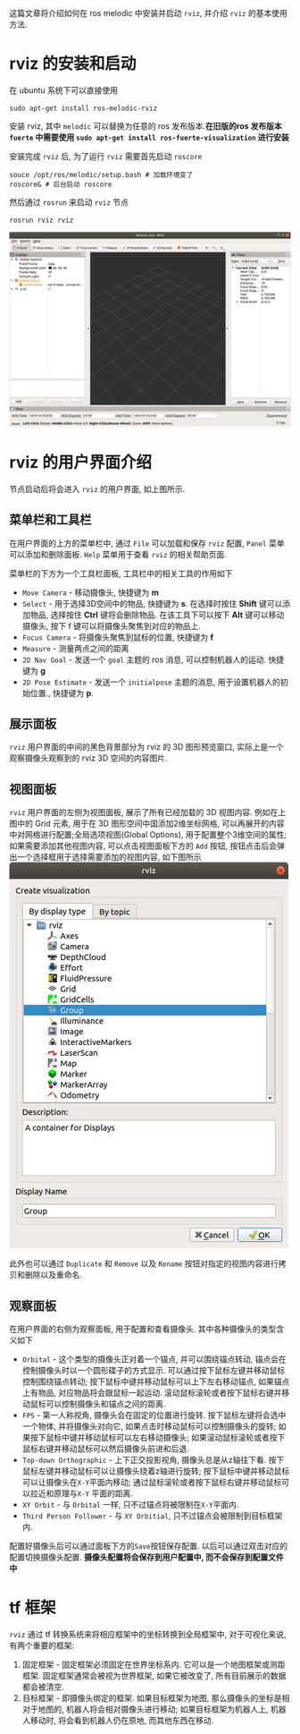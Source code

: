 这篇文章将介绍如何在 ros melodic 中安装并启动 `rviz`, 并介绍 `rviz` 的基本使用方法.

# rviz 的安装和启动
在 ubuntu 系统下可以直接使用

```shell
sudo apt-get install ros-melodic-rviz
```

安装 rviz, 其中 `melodic` 可以替换为任意的 ros 发布版本.**在旧版的ros 发布版本 `fuerte` 中需要使用 `sudo apt-get install ros-fuerte-visualization` 进行安装**

安装完成 `rviz` 后, 为了运行 `rviz` 需要首先启动 `roscore`
```shell
souce /opt/ros/melodic/setup.bash # 加载环境变了
roscore& # 后台启动 roscore
```

然后通过 `rosrun` 来启动 `rviz` 节点
```shell
rosrun rviz rviz
```
![rviz 的用户界面](./images/rivz_user_interface.png)

# rviz 的用户界面介绍
节点启动后将会进入 `rviz` 的用户界面, 如上图所示.

## 菜单栏和工具栏
在用户界面的上方的菜单栏中, 通过 `File` 可以加载和保存 `rviz` 配置, `Panel` 菜单可以添加和删除面板. `Help` 菜单用于查看 `rviz` 的相关帮助页面. 

菜单栏的下方为一个工具栏面板,  工具栏中的相关工具的作用如下
* `Move Camera` - 移动摄像头, 快捷键为 **m**
* `Select` - 用于选择3D空间中的物品,  快捷键为 **s**. 在选择时按住 **Shift** 键可以添加物品, 选择按住 **Ctrl** 键将会删除物品. 在该工具下可以按下 **Alt** 键可以移动摄像头, 按下 f 键可以将摄像头聚焦到对应的物品上.
* `Focus Camera` -  将摄像头聚焦到鼠标的位置, 快捷键为 **f**
* `Measure` - 测量两点之间的距离
* `2D Nav Goal` - 发送一个 `goal` 主题的 ros 消息, 可以控制机器人的运动. 快捷键为 **g**
* `2D Pose Estimate` - 发送一个 `initialpose` 主题的消息, 用于设置机器人的初始位置., 快捷键为 **p**.

## 展示面板
`rviz` 用户界面的中间的黑色背景部分为 rviz 的 3D 图形预览窗口, 实际上是一个观察摄像头观察到的 rviz 3D 空间的内容图片. 

## 视图面板
`rviz` 用户界面的左侧为视图面板, 展示了所有已经加载的 3D 视图内容. 例如在上图中的 Grid 元素, 用于在 3D 图形空间中国添加2维坐标网格, 可以再展开的内容中对网格进行配置;全局选项视图(Global Options), 用于配置整个3维空间的属性; 如果需要添加其他视图内容, 可以点击视图面板下方的 `Add` 按钮, 按钮点击后会弹出一个选择框用于选择需要添加的视图内容, 如下图所示
![添加视图](./images/rviz_add_display.png)

此外也可以通过 `Duplicate` 和 `Remove` 以及 `Rename` 按钮对指定的视图内容进行拷贝和删除以及重命名.

## 观察面板  
在用户界面的右侧为观察面板, 用于配置和查看摄像头. 其中各种摄像头的类型含义如下
* `Orbital` - 这个类型的摄像头正对着一个锚点, 并可以围绕锚点转动, 锚点会在控制摄像头时以一个圆形碟子的方式显示. 可以通过按下鼠标左键并移动鼠标控制围绕锚点转动; 按下鼠标中键并移动鼠标可以上下左右移动锚点, 如果锚点上有物品, 对应物品将会跟鼠标一起运动. 滚动鼠标滚轮或者按下鼠标右键并移动鼠标可以控制摄像头和锚点之间的距离. 
* `FPS` - 第一人称视角, 摄像头会在固定的位置进行旋转. 按下鼠标左键将会选中一个物体, 并将摄像头对向它, 如果点击时移动鼠标可以控制摄像头的旋转; 如果按下鼠标中键并移动鼠标可以左右移动摄像头; 如果滚动鼠标滚轮或者按下鼠标右键并移动鼠标可以然后摄像头前进和后退.
* `Top-down Orthographic` - 上下正交投影视角, 摄像头总是从z轴往下看. 按下鼠标左键并移动鼠标可以让摄像头绕着z轴进行旋转; 按下鼠标中键并移动鼠标可以让摄像头在`X-Y`平面内移动; 通过鼠标滚轮或者按下鼠标右键并移动鼠标可以拉近和原理与`X-Y` 平面的距离.
* `XY Orbit` - 与 `Orbital` 一样, 只不过锚点将被限制在`X-Y`平面内.
* `Third Person Follower` - 与 `XY Orbitial`, 只不过锚点会被限制到目标框架内.

配置好摄像头后可以通过面板下方的`Save`按钮保存配置. 以后可以通过双击对应的配置切换摄像头配置. **摄像头配置将会保存到用户配置中, 而不会保存到配置文件中**

# tf 框架
`rviz` 通过 tf 转换系统来将相应框架中的坐标转换到全局框架中, 对于可视化来说, 有两个重要的框架:

1. 固定框架 - 固定框架必须固定在世界坐标系内. 它可以是一个地图框架或测距框架. 固定框架通常会被视为世界框架, 如果它被改变了, 所有目前展示的数据都会被清空.
2. 目标框架 - 即摄像头绑定的框架. 如果目标框架为地图, 那么摄像头的坐标是相对于地图的, 机器人将会相对摄像头进行移动; 如果目标框架为机器人上, 机器人移动时, 将会看到机器人仍在原地, 而其他东西在移动. 
